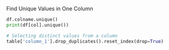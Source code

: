 Find Unique Values in One Column
```python
df.colname.unique()
print(df[col].unique())

# Selecting distinct values from a column
table['column_1'].drop_duplicates().reset_index(drop=True)
```
